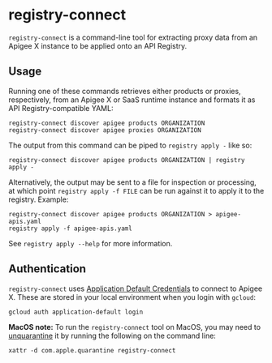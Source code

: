 # registry-connect

`registry-connect` is a command-line tool for extracting proxy data from an
Apigee X instance to be applied onto an API Registry.

## Usage

Running one of these commands retrieves either products or proxies, respectively,
from an Apigee X or SaaS runtime instance and formats it as API Registry-compatible
YAML:

    registry-connect discover apigee products ORGANIZATION
    registry-connect discover apigee proxies ORGANIZATION

The output from this command can be piped to `registry apply -` like so:

    registry-connect discover apigee products ORGANIZATION | registry apply -

Alternatively, the output may be sent to a file for inspection or processing,
at which point `registry apply -f FILE` can be run against it to apply it
to the registry. Example:

    registry-connect discover apigee products ORGANIZATION > apigee-apis.yaml
    registry apply -f apigee-apis.yaml

See `registry apply --help` for more information.

## Authentication

`registry-connect` uses
[Application Default Credentials](https://cloud.google.com/docs/authentication/application-default-credentials)
to connect to Apigee X. These are stored in your local environment when you login with `gcloud`:

`gcloud auth application-default login`

**MacOS note:** To run the `registry-connect` tool on MacOS, you may need to
[unquarantine](https://discussions.apple.com/thread/3145071) it by running the
following on the command line:

    xattr -d com.apple.quarantine registry-connect
